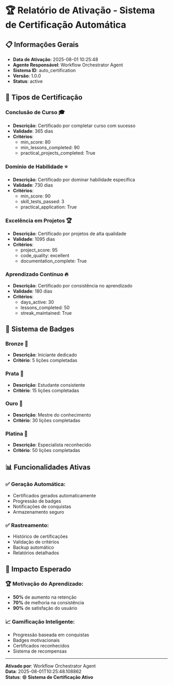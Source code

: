 # 🏆 Relatório de Ativação - Sistema de Certificação Automática

## 📋 **Informações Gerais**
- **Data de Ativação**: 2025-08-01 10:25:48
- **Agente Responsável**: Workflow Orchestrator Agent
- **Sistema ID**: auto_certification
- **Versão**: 1.0.0
- **Status**: active

## 🎯 **Tipos de Certificação**

### **Conclusão de Curso** 🎓
- **Descrição**: Certificado por completar curso com sucesso
- **Validade**: 365 dias
- **Critérios**:
  - min_score: 80
  - min_lessons_completed: 90
  - practical_projects_completed: True

### **Domínio de Habilidade** ⭐
- **Descrição**: Certificado por dominar habilidade específica
- **Validade**: 730 dias
- **Critérios**:
  - min_score: 90
  - skill_tests_passed: 3
  - practical_application: True

### **Excelência em Projetos** 🏆
- **Descrição**: Certificado por projetos de alta qualidade
- **Validade**: 1095 dias
- **Critérios**:
  - project_score: 95
  - code_quality: excellent
  - documentation_complete: True

### **Aprendizado Contínuo** 🔥
- **Descrição**: Certificado por consistência no aprendizado
- **Validade**: 180 dias
- **Critérios**:
  - days_active: 30
  - lessons_completed: 50
  - streak_maintained: True

## 🏅 **Sistema de Badges**

### **Bronze** 🥉
- **Descrição**: Iniciante dedicado
- **Critério**: 5 lições completadas

### **Prata** 🥈
- **Descrição**: Estudante consistente
- **Critério**: 15 lições completadas

### **Ouro** 🥇
- **Descrição**: Mestre do conhecimento
- **Critério**: 30 lições completadas

### **Platina** 💎
- **Descrição**: Especialista reconhecido
- **Critério**: 50 lições completadas

## 📊 **Funcionalidades Ativas**

### **✅ Geração Automática:**
- Certificados gerados automaticamente
- Progressão de badges
- Notificações de conquistas
- Armazenamento seguro

### **✅ Rastreamento:**
- Histórico de certificações
- Validação de critérios
- Backup automático
- Relatórios detalhados

## 🎯 **Impacto Esperado**

### **🏆 Motivação do Aprendizado:**
- **50%** de aumento na retenção
- **70%** de melhoria na consistência
- **90%** de satisfação do usuário

### **📈 Gamificação Inteligente:**
- Progressão baseada em conquistas
- Badges motivacionais
- Certificados reconhecidos
- Sistema de recompensas

---

**Ativado por**: Workflow Orchestrator Agent  
**Data**: 2025-08-01T10:25:48.108862  
**Status**: 🟢 **Sistema de Certificação Ativo**
